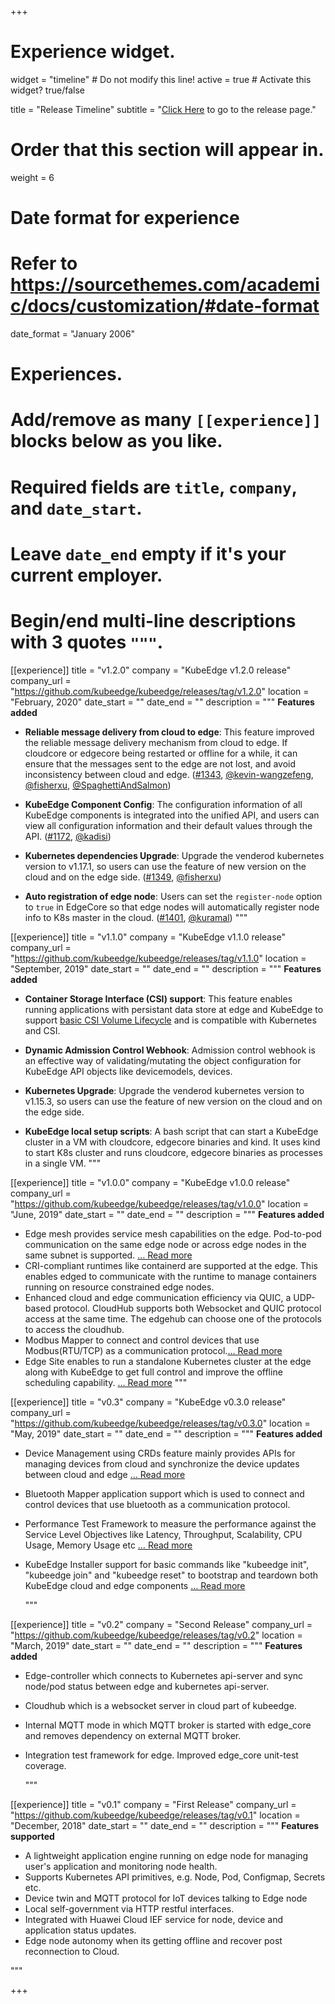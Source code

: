 +++
# Experience widget.
widget = "timeline"  # Do not modify this line!
active = true  # Activate this widget? true/false

title = "Release Timeline"
subtitle = "[Click Here](https://github.com/kubeedge/kubeedge/releases) to go to the release page."

# Order that this section will appear in.
weight = 6

# Date format for experience
#   Refer to https://sourcethemes.com/academic/docs/customization/#date-format
date_format = "January 2006"

# Experiences.
#   Add/remove as many `[[experience]]` blocks below as you like.
#   Required fields are `title`, `company`, and `date_start`.
#   Leave `date_end` empty if it's your current employer.
#   Begin/end multi-line descriptions with 3 quotes `"""`.

[[experience]]
  title = "v1.2.0"
  company = "KubeEdge v1.2.0 release"
  company_url = "https://github.com/kubeedge/kubeedge/releases/tag/v1.2.0"
  location = "February, 2020"
  date_start = ""
  date_end = ""
  description = """
**Features added**

- **Reliable message delivery from cloud to edge**: This feature improved the reliable message delivery
mechanism from cloud to edge. If cloudcore or edgecore being restarted or offline for a while, it can
ensure that the messages sent to the edge are not lost, and avoid inconsistency between cloud and edge.
([#1343](https://github.com/kubeedge/kubeedge/pull/1343), [@kevin-wangzefeng](https://github.com/kevin-wangzefeng),
[@fisherxu](https://github.com/fisherxu), [@SpaghettiAndSalmon](https://github.com/SpaghettiAndSalmon))

- **KubeEdge Component Config**: The configuration information of all KubeEdge components is integrated
into the unified API, and users can view all configuration information and their default values through
the API. ([#1172](https://github.com/kubeedge/kubeedge/pull/1172), [@kadisi](https://github.com/kadisi))

- **Kubernetes dependencies Upgrade**: Upgrade the venderod kubernetes version to v1.17.1, so users can
use the feature of new version on the cloud and on the edge side.
([#1349](https://github.com/kubeedge/kubeedge/pull/1349), [@fisherxu](https://github.com/fisherxu))

- **Auto registration of edge node**: Users can set the `register-node` option to `true` in EdgeCore
so that edge nodes will automatically register node info to K8s master in the cloud.
([#1401](https://github.com/kubeedge/kubeedge/pull/1401), [@kuramal](https://github.com/kuramal))
  """

[[experience]]
  title = "v1.1.0"
  company = "KubeEdge v1.1.0 release"
  company_url = "https://github.com/kubeedge/kubeedge/releases/tag/v1.1.0"
  location = "September, 2019"
  date_start = ""
  date_end = ""
  description = """
**Features added**
- **Container Storage Interface (CSI) support**: This feature enables running applications with
persistant data store at edge and KubeEdge to support
[basic CSI Volume Lifecycle](https://github.com/container-storage-interface/spec/blob/master/spec.md#volume-lifecycle)
and is compatible with Kubernetes and CSI.

- **Dynamic Admission Control Webhook**: Admission control webhook is an effective way of
validating/mutating the object configuration for KubeEdge API objects like devicemodels, devices.

- **Kubernetes Upgrade**: Upgrade the venderod kubernetes version to v1.15.3, so users can use the
feature of new version on the cloud and on the edge side.

- **KubeEdge local setup scripts**: A bash script that can start a KubeEdge cluster in a VM with
cloudcore, edgecore binaries and kind. It uses kind to start K8s cluster and runs cloudcore, edgecore
binaries as processes in a single VM.
  """

[[experience]]
  title = "v1.0.0"
  company = "KubeEdge v1.0.0 release"
  company_url = "https://github.com/kubeedge/kubeedge/releases/tag/v1.0.0"
  location = "June, 2019"
  date_start = ""
  date_end = ""
  description = """
**Features added**

- Edge mesh provides service mesh capabilities on the edge. Pod-to-pod communication on the same edge node or across edge nodes in the same subnet is supported. <a href='https://docs.kubeedge.io/en/latest/guides/edgemesh_test_env_guide.html' target="_blank">&hellip; Read more</a>
- CRI-compliant runtimes like containerd are supported at the edge. This enables edged to communicate with the runtime to manage containers running on resource constrained edge nodes.
- Enhanced cloud and edge communication efficiency via QUIC, a UDP-based protocol. CloudHub supports both Websocket and QUIC protocol access at the same time. The edgehub can choose one of the protocols to access the cloudhub.
- Modbus Mapper to connect and control devices that use Modbus(RTU/TCP) as a communication protocol.<a href='https://docs.kubeedge.io/en/latest/mappers/modbus_mapper.html' target="_blank">&hellip; Read more</a>
- Edge Site enables to run a standalone Kubernetes cluster at the edge along with KubeEdge to get full control and improve the offline scheduling capability. <a href='https://docs.kubeedge.io/en/latest/modules/edgesite.html' target="_blank">&hellip; Read more</a>
  """

[[experience]]
  title = "v0.3"
  company = "KubeEdge v0.3.0 release"
  company_url = "https://github.com/kubeedge/kubeedge/releases/tag/v0.3.0"
  location = "May, 2019"
  date_start = ""
  date_end = ""
  description = """
**Features added**

- Device Management using CRDs feature mainly provides APIs for managing devices from cloud and synchronize the device updates between cloud and edge <a href='https://github.com/kubeedge/kubeedge/blob/master/docs/proposals/device-crd.md' target="_blank">&hellip; Read more</a>
- Bluetooth Mapper application support which is used to connect and control devices that use bluetooth as a communication protocol.
- Performance Test Framework to measure the performance against the Service Level Objectives like Latency, Throughput, Scalability, CPU Usage, Memory Usage etc <a href='https://github.com/kubeedge/kubeedge/blob/master/docs/proposals/perf.md' target="_blank">&hellip; Read more</a>
- KubeEdge Installer support for basic commands like "kubeedge init", "kubeedge join" and "kubeedge reset" to bootstrap and teardown both KubeEdge cloud and edge components <a href='https://github.com/kubeedge/kubeedge/blob/master/docs/proposals/keadm-scope.md' target="_blank">&hellip; Read more</a>

  """

[[experience]]
  title = "v0.2"
  company = "Second Release"
  company_url = "https://github.com/kubeedge/kubeedge/releases/tag/v0.2"
  location = "March, 2019"
  date_start = ""
  date_end = ""
  description = """
**Features added**  

- Edge-controller which connects to Kubernetes api-server and sync node/pod status between edge and kubernetes api-server.
- Cloudhub which is a websocket server in cloud part of kubeedge.
- Internal MQTT mode in which MQTT broker is started with edge_core and removes dependency on external MQTT broker.
- Integration test framework for edge. Improved edge_core unit-test coverage.  

  """

[[experience]]
  title = "v0.1"
  company = "First Release"
  company_url = "https://github.com/kubeedge/kubeedge/releases/tag/v0.1"
  location = "December, 2018"
  date_start = ""
  date_end = ""
  description = """
**Features supported**  

- A lightweight application engine running on edge node for managing user's application and monitoring node health.
- Supports Kubernetes API primitives, e.g. Node, Pod, Configmap, Secrets etc.
- Device twin and MQTT protocol for IoT devices talking to Edge node
- Local self-government via HTTP restful interfaces.
- Integrated with Huawei Cloud IEF service for node, device and application status updates.
- Edge node autonomy when its getting offline and recover post reconnection to Cloud.  

"""

+++
